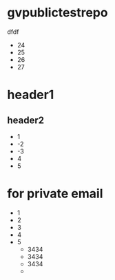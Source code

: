 # gvpublictestrepo
dfdf
- 24
- 25
- 26
- 27
# header1
## header2
- 1
- -2
- -3
- 4
- 5
# for private email
- 1
- 2
- 3
- 4
- 5
  - 3434
  - 3434
  - 3434
  - 
